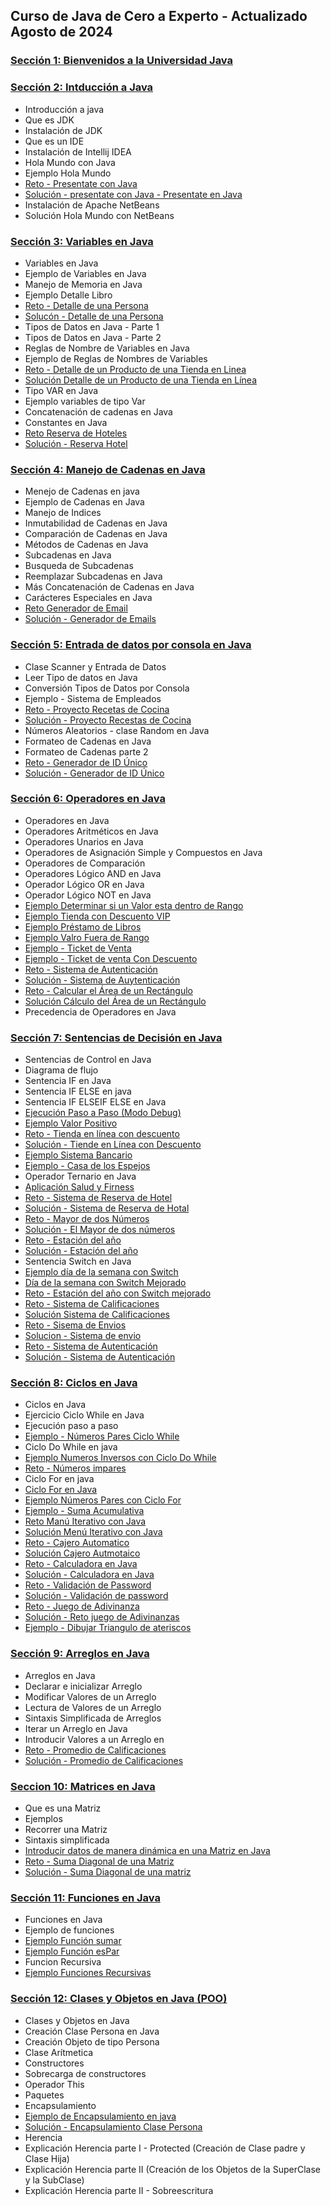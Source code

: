 ## Curso de Java de Cero a Experto - Actualizado Agosto de 2024

### [Sección 1: Bienvenidos a la Universidad Java](Seccion01-Bienvenidos-a-la-Universidad-Java)

### [Sección 2: Intducción a Java](Seccion02-Introduccion-a-Java)
* Introducción a java
* Que es JDK
* Instalación de JDK
* Que es un IDE
* Instalación de Intellij IDEA
* Hola Mundo con Java
* Ejemplo Hola Mundo
* [Reto - Presentate con Java ](Seccion02-Introduccion-a-Java/V09_Reto_Presentate_con_Java/Resolucion_Reto_presentate_Con_Java/src/Presentate.java)
* [Solución - presentate con Java - Presentate en Java ](Seccion02-Introduccion-a-Java/V10_Solucion_Presentate_con_Java/Docs/01-09-00-Solucion-Presentate-UJ.java)
* Instalación de Apache NetBeans
* Solución Hola Mundo con NetBeans

### [Sección 3: Variables en Java](Seccion03-Variables-en-Java)
* Variables en Java
* Ejemplo de Variables en Java
* Manejo de Memoria en Java
* Ejemplo Detalle Libro
* [Reto - Detalle de una Persona](Seccion03-Variables-en-Java/V17_Reto_Detalles_de_una_Persona/src/DetallePersona.java)
* [Solucón - Detalle de una Persona](Seccion03-Variables-en-Java/V18_Solucion_Detalle_de_una_Persona/src/DetallePersona.java)
* Tipos de Datos en Java - Parte 1
* Tipos de Datos en Java - Parte 2
* Reglas de Nombre de Variables en Java
* Ejemplo de Reglas de Nombres de Variables
* [Reto - Detalle de un Producto de una Tienda en Linea](Seccion03-Variables-en-Java/V23_Reto_Detalle_de_un_Producto_de_una_Tienda_en_Linea/src/DetalleProducto.java)
* [Solución Detalle de un Producto de una Tienda en Línea](Seccion03-Variables-en-Java/V24_Solucion_Detalle_de_un_producto_de_una_tienda_en_Linea/src/TiendaLinea.java)
* Tipo VAR en Java
* Ejemplo variables de tipo Var
* Concatenación de cadenas en Java
* Constantes en Java
* [Reto Reserva de Hoteles ](Seccion03-Variables-en-Java/V29_Reserva_de_Hoteles/src/ReservaHotel.java)
* [Solución - Reserva Hotel ](Seccion03-Variables-en-Java/V30_Solucion_Reserva_hoteles/src/ReservaHoteles.java)

### [Sección 4: Manejo de Cadenas en Java](Seccion04-Manejo-de-cadenas-en-Java)
* Menejo de Cadenas en java
* Ejemplo de Cadenas en Java
* Manejo de Indices
* Inmutabilidad de Cadenas en Java
* Comparación de Cadenas en Java
* Métodos de Cadenas en Java
* Subcadenas en Java
* Busqueda de Subcadenas
* Reemplazar Subcadenas en Java
* Más Concatenación de Cadenas en Java
* Carácteres Especiales en Java
* [Reto Generador de Email ](Seccion04-Manejo-de-cadenas-en-Java/V42_Reto_Generador_de_Emails/src/GeneradorEmail.java)
* [Solución - Generador de Emails ](Seccion04-Manejo-de-cadenas-en-Java/V43_Solucion_Generador_de_Emails/src/GeneradroEmails.java)

### [Sección 5: Entrada de datos por consola en Java](Seccion05-Entrada-de-datos-por-consola-en-java)
* Clase Scanner y Entrada de Datos
* Leer Tipo de datos en Java
* Conversión Tipos de Datos por Consola
* Ejemplo - Sistema de Empleados
* [Reto - Proyecto Recetas de Cocina](Seccion05-Entrada-de-datos-por-consola-en-java/V48_Reto_Proyecto_Recetas_de_Cocina/src/RecetasCocina.java)
* [Solución - Proyecto Recestas de Cocina ](Seccion05-Entrada-de-datos-por-consola-en-java/V49_Solucion_Proyecto_Recetas_de_Cocina/src/RecetasCocina.java)
* Números Aleatorios - clase Random en Java
* Formateo de Cadenas en Java
* Formateo de Cadenas parte 2
* [Reto - Generador de ID Único ](Seccion05-Entrada-de-datos-por-consola-en-java/V53_Reto_Generador_de_ID_Unico/src/GeneradorIDUnico.java)
* [Solución - Generador de ID Único ](Seccion05-Entrada-de-datos-por-consola-en-java/V54_Solucion_Generador_de_ID_Unico/src/GeneradorIdUnico.java)

### [Sección 6: Operadores en Java](Seccion06-Operadores-en-java)
* Operadores en Java
* Operadores Aritméticos en Java
* Operadores Unarios en Java
* Operadores de Asignación Simple y Compuestos en Java
* Operadores de Comparación
* Operadores Lógico AND en Java
* Operador Lógico OR en Java 
* Operador Lógico NOT en Java
* [Ejemplo Determinar si un Valor esta dentro de Rango ](Seccion06-Operadores-en-java/V63_Ejemplo_Determinar_si_un_Valor_esta_dentro_de_Rango/src/ValorDentroRango.java)
* [Ejemplo Tienda con Descuento VIP ](Seccion06-Operadores-en-java/V64_Ejemplo_Tienda_con_Descuento_VIP/src/SistemaDescuentosVip.java)
* [Ejemplo Préstamo de Libros ](Seccion06-Operadores-en-java/V65_Ejemplo_Prestamo_de_Libros/src/SistemaPrestamoLibros.java)
* [Ejemplo Valro Fuera de Rango ](Seccion06-Operadores-en-java/V66_Ejemplo_Valor_Fuera_de_Rango/src/RangoVariable.java)
* [Ejemplo - Ticket de Venta ](Seccion06-Operadores-en-java/V67_Ejemplo_Ticket_de_Venta/src/TicketVenta.java)
* [Ejemplo - Ticket de venta Con Descuento ](Seccion06-Operadores-en-java/V68_Ejemplo_Ticket_de_Venta_con_Descuento/src/TicketVenta.java)
* [Reto - Sistema de Autenticación ](Seccion06-Operadores-en-java/V69_Reto_Sistema_de_Autenticacion/src/SistemaAutenticacion.java)
* [Solución - Sistema de Auytenticación ](Seccion06-Operadores-en-java/V70_Solucion_Sistema_de_Autentificacion/src/SistemaAutentificacion.java)
* [Reto - Calcular el Área de un Rectángulo](Seccion06-Operadores-en-java/V71_Reto_Calculo_del_Area_de_un_Rectangulo/src/CalculoRectangulo.java)
* [Solución Cálculo del Área de un Rectángulo ](Seccion06-Operadores-en-java/V72_Solucion_Calculo_del_Area_de_un_Rectangulo/src/CalculoAreaRectangulo.java)
* Precedencia de Operadores en Java

### [Sección 7: Sentencias de Decisión en Java](Seccion07-Sentencias-de-Decision-en-java)
* Sentencias de Control en Java
* Diagrama de flujo
* Sentencia IF en Java
* Sentencia IF ELSE en java
* Sentencia IF ELSEIF ELSE en Java
* [Ejecución Paso a Paso (Modo Debug)](https://www.udemy.com/course/universidad-java-especialista-en-java-desde-cero-a-master/learn/lecture/44838447#overview)
* [Ejemplo Valor Positivo](Seccion07-Sentencias-de-Decision-en-java/V80_Ejemplo_Valor_Positivo/src/ValorPositivo.java)
* [Reto - Tienda en línea con descuento](Seccion07-Sentencias-de-Decision-en-java/V81_Reto_Tienda_en_Linea_con_Descuento/src/TiendaEnLinea.java)
* [Solución - Tiende en Línea con Descuento ](Seccion07-Sentencias-de-Decision-en-java/V82_Solucion_Tienda_en_Linea_con_Descuento/src/TiendaEnLinea.java)
* [Ejemplo Sistema Bancario ](Seccion07-Sentencias-de-Decision-en-java/V83_Ejemplo_Sistema_Bancario/src/SistemaBancario.java)
* [Ejemplo - Casa de los Espejos ](Seccion07-Sentencias-de-Decision-en-java/V84_Ejemplo_Casa_de_los_Espejos/src/CasaDeLosEspejos.java)
* Operador Ternario en Java
* [Aplicación Salud y Firness ](Seccion07-Sentencias-de-Decision-en-java/V86_Aplicacion_Salud_y_Fitness/src/SaludYFitness.java)
* [Reto - Sistema de Reserva de Hotel ](Seccion07-Sentencias-de-Decision-en-java/V87_Reto_Sistema_de_Reserva_de_Hotel/src/SistemaReservaHotel.java)
* [Solución - Sistema de Reserva de Hotal ](Seccion07-Sentencias-de-Decision-en-java/V88_Solucion_Sistema_de_Reserva_de_Hotel/src/SistemaReservaHotel.java)
* [Reto - Mayor de dos Números ](Seccion07-Sentencias-de-Decision-en-java/V89_Mayor_de_dos_Numeros/src/NumeroMayor.java)
* [Solución - El Mayor de dos números ](Seccion07-Sentencias-de-Decision-en-java/V90_Solucion_Mayor_de_dos_Numeros/src/MayorDeDosNumeros.java)
* [Reto - Estación del año ](Seccion07-Sentencias-de-Decision-en-java/V91_Reto_Estacion_del_Anio/src/EstacionDelAnio.java)
* [Solución - Estación del año ](Seccion07-Sentencias-de-Decision-en-java/V92_Solucion_Estacion_del_Anio/src/EstacionAnio.java)
* Sentencia Switch en Java
* [Ejemplo día de la semana con Switch ](Seccion07-Sentencias-de-Decision-en-java/V94_Ejemplo_dia_de_la_Semana_con_Switch/src/DiaSeamana.java)
* [Día de la semana con Switch Mejorado ](Seccion07-Sentencias-de-Decision-en-java/V95_Dia_de_la_Semana_con_Switch_Mejorado/src/DiaSemana.java)
* [Reto - Estación del año con Switch mejorado ](Seccion07-Sentencias-de-Decision-en-java/V96_Estacion_del_Anio_con_Switch_mejorado/src/EstacionDelAnioMejorado.java)
* [Reto - Sistema de Calificaciones ](Seccion07-Sentencias-de-Decision-en-java/V97_Reto_Sistema_de_Calificaciones/src/SistemaCalificaciones.java)
* [Solución Sistema de Calificaciones ](Seccion07-Sentencias-de-Decision-en-java/V98_Solucion_Sistema_de_Calificaciones/src/SistemaCalificaciones.java)
* [Reto - Sisema de Envios ](Seccion07-Sentencias-de-Decision-en-java/V99_Reto_Sistema_de_envios/src/SistemaEnvios.java)
* [Solucion - Sistema de envio ](Seccion07-Sentencias-de-Decision-en-java/V100_Solucion_Sistema_de_Envios/src/SistemaEnvios.java)
* [Reto - Sistema de Autenticación ](Seccion07-Sentencias-de-Decision-en-java/V101_Reto_Sistema_de_Autenticacion/src/SistemaAutenticacion.java)
* [Solución - Sistema de Autenticación ](Seccion07-Sentencias-de-Decision-en-java/V102_Solucion_Sistema_de_Autenticacion/src/SistemaAutenticacion.java)

### [Sección 8: Ciclos en Java](Seccion08-Ciclos-en-java)
* Ciclos en Java
* Ejercicio Ciclo While en Java
* Ejecución paso a paso
* [Ejemplo - Números Pares Ciclo While](Seccion08-Ciclos-en-java/V106_Ejemplo_Numeros_Pares_Ciclo_While/src/NumerosParesConWhile.java)
* Ciclo Do While en java
* [Ejemplo Numeros Inversos con Ciclo Do While](Seccion08-Ciclos-en-java/V108_Numeros_Inversos_con_Ciclo_Do_While/src/NumerosInversosConDoWhile.java)
* [Reto - Números impares](Seccion08-Ciclos-en-java/V109_Reto_Numeros_Impares/src/NumerosImpares.java)
* Ciclo For en java
* [Ciclo For en Java](Seccion08-Ciclos-en-java/V111_Ejemplo_Ciclo_For_en_java/src/CicloFor.java)
* [Ejemplo Números Pares con Ciclo For](Seccion08-Ciclos-en-java/V112_Ejemplo_Numeros_Pares_con_Ciclo_For/src/NumerosParesCicloFor.java)
* [Ejemplo - Suma Acumulativa](Seccion08-Ciclos-en-java/V113_Ejemplo_Suma_Acumulativa/src)
* [Reto Manú Iterativo con Java](Seccion08-Ciclos-en-java/V114_Menu_Iterativo_con_Java/src/SistemaAdministracionCuentas.java)
* [Solución Menú Iterativo con Java](Seccion08-Ciclos-en-java/V114_Menu_Iterativo_con_Java/src/SistemaAdministrativoCuentaSolucion.java)
* [Reto - Cajero Automatico](Seccion08-Ciclos-en-java/V115_Reto_Cajero_Automatico/src/RetoCajeroAutomatico.java)
* [Solución Cajero Autmotaico](Seccion08-Ciclos-en-java/V116_Solucion_Cajero_Automatico/src/CajeroAutomatico.java)
* [Reto - Calculadora en Java ](Seccion08-Ciclos-en-java/V117_Reto_Calculadora_en_Java/src/Calculadora.java)
* [Solución - Calculadora en Java](Seccion08-Ciclos-en-java/V118_Solucion_Calculadora_en_Java/src/SolucionCalculadora.java)
* [Reto - Validación de Password](Seccion08-Ciclos-en-java/V119_Reto_Validacion_de_Password/src/RetoValidacionPassword.java)
* [Solución - Validación de password](Seccion08-Ciclos-en-java/V120_Solucion_Validacion_de_password/src/SolucionValidarPassword.java)
* [Reto - Juego de Adivinanza](Seccion08-Ciclos-en-java/V121_Reto_Juego_de_Adivinanza/src/RetoJuegoAdivinanza.java)
* [Solución - Reto juego de Adivinanzas](Seccion08-Ciclos-en-java/V122_Solucion_Reto_Juego_de_Adivinanza/src/JuegoAdivinanza.java)
* [Ejemplo - Dibujar Triangulo de ateriscos](Seccion08-Ciclos-en-java/V123_Ejemplo_dibujar_Rectangulo/src/DibujaTriangulo.java)

### [Sección 9: Arreglos en Java](Seccion09-Arreglos-en-java)
* Arreglos en Java
* Declarar e inicializar Arreglo 
* Modificar Valores de un Arreglo
* Lectura de Valores de un Arreglo
* Sintaxis Simplificada de Arreglos
* Iterar un Arreglo en Java
* Introducir Valores a un Arreglo en 
* [Reto - Promedio de Calificaciones](Seccion09-Arreglos-en-java/V132_Reto_Promedio_de_Calificaciones/src/RetoPromedioCalificaciones.java)
* [Solución - Promedio de Calificaciones](Seccion09-Arreglos-en-java/V133_Solucion_Promedio_de_Calificaciones/src/PromedioCalificaciones.java)

### [Seccion 10: Matrices en Java](Seccion10-Matrices-en-Java)
* Que es una Matriz
* Ejemplos
* Recorrer una Matriz 
* Sintaxis simplificada
* [Introducir datos de manera dinámica en una Matriz en Java](Seccion10-Matrices-en-Java/V138_Introducir_Datos_en_una_Matriz_en_Java/src/Matrices.java)
* [Reto - Suma Diagonal de una Matriz](Seccion10-Matrices-en-Java/V139_Reto_Suma_Diagonal_de_una_matriz/src/RetoSumaDiagonal.java)
* [Solución - Suma Diagonal de una matriz](Seccion10-Matrices-en-Java/V140_Solucion_Suma_Diagonal_de_una_Matriz/src/DiagonalMatriz.java)

### [Sección 11: Funciones en Java](Seccion11-Funciones-en-Java)
* Funciones en Java
* Ejemplo de funciones
* [Ejemplo Función sumar](Seccion11-Funciones-en-Java/V143_Ejemplo_Funcion_Sumar/src/FuncionSumar.java)
* [Ejemplo Función esPar](Seccion11-Funciones-en-Java/V144_Ejemplo_funcion_esPar/src/FuncionEsPar.java)
* Funcion Recursiva
* [Ejemplo Funciones Recursivas](Seccion11-Funciones-en-Java/V146_Ejemplo_Funciones_Recursivas/src/FuncionRecursiva.java)

### [Sección 12: Clases y Objetos en Java (POO)](seccion12-Clases-y-Objetos-en-Java)
* Clases y Objetos en Java
* Creación Clase Persona en Java
* Creación Objeto de tipo Persona
* Clase Arítmetica
* Constructores
* Sobrecarga de constructores
* Operador This
* Paquetes
* Encapsulamiento
* [Ejemplo de Encapsulamiento en java](seccion12-Clases-y-Objetos-en-Java/V156_Ejemplo_de_Encapsulamiento_en_Java/src)
* [Solución - Encapsulamiento Clase Persona](seccion12-Clases-y-Objetos-en-Java/V158_Solucion_Encapsulamiento_Clase_Persona/src/)
* Herencia
* Explicación Herencia parte I - Protected (Creación de Clase padre y Clase Hija)
* Explicación Herencia parte II (Creación de los Objetos de la SuperClase y la SubClase)
* Explicación Herencia parte II - Sobreescritura

